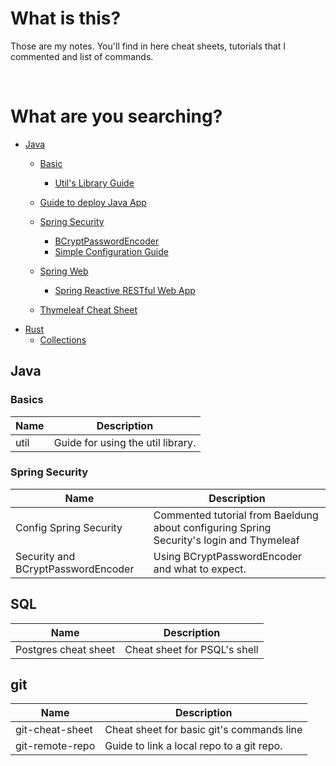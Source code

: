 
<h1>What is this?</h1>

Those are my notes. You'll find in here cheat sheets, tutorials that I commented and list of commands.

<br>

<h1> What are you searching? </h1>

* [Java](/java)
    * [Basic](/java/basics)
        * [Util's Library Guide](/java/basics/util)
    * [Guide to deploy Java App](/java/deploy.md)
    * [Spring Security](/java/spring-security)
        * [BCryptPasswordEncoder](/java/spring-security/security-and-bcryptencoder.md)
        * [Simple Configuration Guide](/java/spring-security/config-spring-security.md)
        
    * [Spring Web](/java/spring-web)
        * [Spring Reactive RESTful Web App](/java/spring-web/spring-reactive-rest-web-app.md)
    * [Thymeleaf Cheat Sheet](/java/thymeleaf-cheat-sheet.md)
* [Rust](/rust)
    * [Collections](/collections.md)


<h2>Java</h2>

<h3>Basics</h3>

| Name | Description |
|--|--|
| util | Guide for using the util library. |


<h3>Spring Security </h3>

| Name | Description |
|--|--|
| Config Spring Security | Commented tutorial from Baeldung about configuring Spring Security's login and Thymeleaf |
|Security and BCryptPasswordEncoder | Using BCryptPasswordEncoder and what to expect.  |


<h2>SQL</h2>

| Name | Description |
|--|--|
|Postgres cheat sheet  |  Cheat sheet for PSQL's shell |

<h2>git</h2>

| Name | Description |
|--|--|
| git-cheat-sheet | Cheat sheet for basic git's commands line |
| git-remote-repo | Guide to link a local repo to a git repo. |